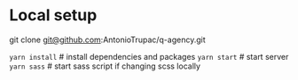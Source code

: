 # Local setup

git clone git@github.com:AntonioTrupac/q-agency.git

`yarn install` # install dependencies and packages
`yarn start` # start server
`yarn sass` # start sass script if changing scss locally
